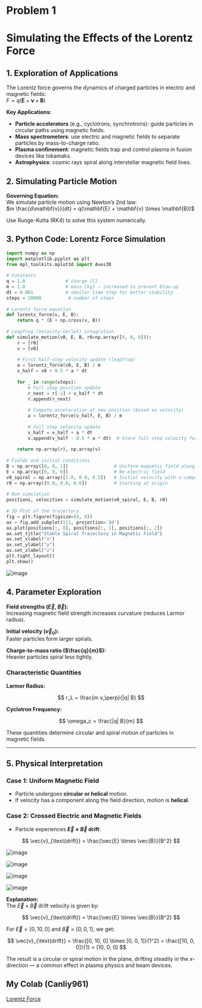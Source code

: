 # Problem 1

# Simulating the Effects of the Lorentz Force

## 1. Exploration of Applications  
The Lorentz force governs the dynamics of charged particles in electric and magnetic fields:  
$F = q(\mathbf{E} + \mathbf{v} \times \mathbf{B})$

**Key Applications:**
- **Particle accelerators** (e.g., cyclotrons, synchrotrons): guide particles in circular paths using magnetic fields.  
- **Mass spectrometers**: use electric and magnetic fields to separate particles by mass-to-charge ratio.  
- **Plasma confinement**: magnetic fields trap and control plasma in fusion devices like tokamaks.  
- **Astrophysics**: cosmic rays spiral along interstellar magnetic field lines.

## 2. Simulating Particle Motion  
**Governing Equation:**  
We simulate particle motion using Newton’s 2nd law:  
$m \frac{d\mathbf{v}}{dt} = q(\mathbf{E} + \mathbf{v} \times \mathbf{B})$

Use Runge-Kutta (RK4) to solve this system numerically.

## 3. Python Code: Lorentz Force Simulation
```python
import numpy as np
import matplotlib.pyplot as plt
from mpl_toolkits.mplot3d import Axes3D
 
# Constants
q = 1.0               # charge [C]
m = 1.0               # mass [kg] — increased to prevent blow-up
dt = 0.001            # smaller time step for better stability
steps = 20000          # number of steps
 
# Lorentz force equation
def lorentz_force(v, E, B):
    return q * (E + np.cross(v, B))
 
# Leapfrog (Velocity-Verlet) integration
def simulate_motion(v0, E, B, r0=np.array([0, 0, 0])):
    r = [r0]
    v = [v0]
   
    # First half-step velocity update (leapfrog)
    a = lorentz_force(v0, E, B) / m
    v_half = v0 + 0.5 * a * dt
 
    for _ in range(steps):
        # Full step position update
        r_next = r[-1] + v_half * dt
        r.append(r_next)
 
        # Compute acceleration at new position (based on velocity)
        a = lorentz_force(v_half, E, B) / m
 
        # Full step velocity update
        v_half = v_half + a * dt
        v.append(v_half - 0.5 * a * dt)  # Store full-step velocity for record
 
    return np.array(r), np.array(v)
 
# Fields and initial conditions
B = np.array([0, 0, 1])                 # Uniform magnetic field along z-axis
E = np.array([0, 0, 0])                 # No electric field
v0_spiral = np.array([1.0, 0.0, 0.5])   # Initial velocity with z-component
r0 = np.array([0.0, 0.0, 0.0])          # Starting at origin
 
# Run simulation
positions, velocities = simulate_motion(v0_spiral, E, B, r0)
 
# 3D Plot of the trajectory
fig = plt.figure(figsize=(8, 6))
ax = fig.add_subplot(111, projection='3d')
ax.plot(positions[:, 0], positions[:, 1], positions[:, 2])
ax.set_title("Stable Spiral Trajectory in Magnetic Field")
ax.set_xlabel("x")
ax.set_ylabel("y")
ax.set_zlabel("z")
plt.tight_layout()
plt.show()
```

![image](https://github.com/user-attachments/assets/fd38344d-9246-40b2-952d-1dad498f8d8b)

## 4. Parameter Exploration

**Field strengths ($\vec{E}$, $\vec{B}$):**  
Increasing magnetic field strength increases curvature (reduces Larmor radius).

**Initial velocity ($\vec{v}_0$):**  
Faster particles form larger spirals.

**Charge-to-mass ratio ($\frac{q}{m}$):**  
Heavier particles spiral less tightly.

### Characteristic Quantities

**Larmor Radius:**

$$
r_L = \frac{m v_\perp}{|q| B}
$$

**Cyclotron Frequency:**

$$
\omega_c = \frac{|q| B}{m}
$$

These quantities determine circular and spiral motion of particles in magnetic fields.

---

## 5. Physical Interpretation

### Case 1: Uniform Magnetic Field  
- Particle undergoes **circular or helical** motion.  
- If velocity has a component along the field direction, motion is **helical**.

### Case 2: Crossed Electric and Magnetic Fields  
- Particle experiences **$\vec{E} \times \vec{B}$ drift**:

$$
\vec{v}_{\text{drift}} = \frac{\vec{E} \times \vec{B}}{B^2}
$$

![image](https://github.com/user-attachments/assets/5bf7fdc6-18ff-4ac4-b711-bd536184d714)

![image](https://github.com/user-attachments/assets/ba2e7856-9e43-478e-a7b5-91d9a4c3e35d)

![image](https://github.com/user-attachments/assets/2aabdd67-9c45-4f83-843c-f2ef59267b77)

![image](https://github.com/user-attachments/assets/ac43b19d-c24c-4d74-b0ab-7a8203fe04e4)

**Explanation:**  
The $\vec{E} \times \vec{B}$ drift velocity is given by:

$$
\vec{v}_{\text{drift}} = \frac{\vec{E} \times \vec{B}}{B^2}
$$

For $\vec{E} = [0, 10, 0]$ and $\vec{B} = [0, 0, 1]$, we get:

$$
\vec{v}_{\text{drift}} = \frac{[0, 10, 0] \times [0, 0, 1]}{1^2} = \frac{[10, 0, 0]}{1} = [10, 0, 0]
$$

The result is a circular or spiral motion in the plane, drifting steadily in the $x$-direction — a common effect in plasma physics and beam devices.


## My Colab (Canliy961)

[Lorentz Force](https://colab.research.google.com/drive/1DjZTBUMW_Lkngzsa6vyPxuFU_I6KVTIs#scrollTo=AWnZQk2UcWon)
